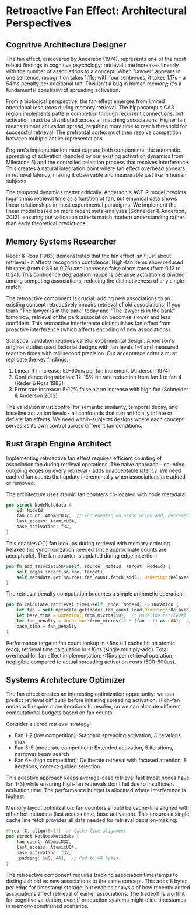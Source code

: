 # Retroactive Fan Effect: Architectural Perspectives

## Cognitive Architecture Designer

The fan effect, discovered by Anderson (1974), represents one of the most robust findings in cognitive psychology: retrieval time increases linearly with the number of associations to a concept. When "lawyer" appears in one sentence, recognition takes 1.11s; with four sentences, it takes 1.17s - a 54ms penalty per additional fan. This isn't a bug in human memory; it's a fundamental constraint of spreading activation.

From a biological perspective, the fan effect emerges from limited attentional resources during memory retrieval. The hippocampus CA3 region implements pattern completion through recurrent connections, but activation must be distributed across all matching associations. Higher fan means thinner activation spread, requiring more time to reach threshold for successful retrieval. The prefrontal cortex must then resolve competition between multiple active representations.

Engram's implementation must capture both components: the automatic spreading of activation (handled by our existing activation dynamics from Milestone 5) and the controlled selection process that resolves interference. This creates a natural integration point where fan effect overhead appears in retrieval latency, making it observable and measurable just like in human subjects.

The temporal dynamics matter critically. Anderson's ACT-R model predicts logarithmic retrieval time as a function of fan, but empirical data shows linear relationships in most experimental paradigms. We implement the linear model based on more recent meta-analyses (Schneider & Anderson, 2012), ensuring our validation criteria match modern understanding rather than early theoretical predictions.

## Memory Systems Researcher

Reder & Ross (1983) demonstrated that the fan effect isn't just about retrieval - it affects recognition confidence. High-fan items show reduced hit rates (from 0.88 to 0.76) and increased false alarm rates (from 0.12 to 0.24). This confidence degradation happens because activation is divided among competing associations, reducing the distinctiveness of any single match.

The retroactive component is crucial: adding new associations to an existing concept retroactively impairs retrieval of old associations. If you learn "The lawyer is in the park" today and "The lawyer is in the bank" tomorrow, retrieval of the park association becomes slower and less confident. This retroactive interference distinguishes fan effect from proactive interference (which affects encoding of new associations).

Statistical validation requires careful experimental design. Anderson's original studies used factorial designs with fan levels 1-4 and measured reaction times with millisecond precision. Our acceptance criteria must replicate the key findings:

1. Linear RT increase: 50-60ms per fan increment (Anderson 1974)
2. Confidence degradation: 12-15% hit rate reduction from fan 1 to fan 4 (Reder & Ross 1983)
3. Error rate increase: 8-12% false alarm increase with high fan (Schneider & Anderson 2012)

The validation must control for semantic similarity, temporal decay, and baseline activation levels - all confounds that can artificially inflate or deflate fan effects. We need within-subjects designs where each concept serves as its own control across different fan conditions.

## Rust Graph Engine Architect

Implementing retroactive fan effect requires efficient counting of association fan during retrieval operations. The naive approach - counting outgoing edges on every retrieval - adds unacceptable latency. We need cached fan counts that update incrementally when associations are added or removed.

The architecture uses atomic fan counters co-located with node metadata:

```rust
pub struct NodeMetadata {
    id: NodeId,
    fan_count: AtomicU32,  // Incremented on association add, decremented on prune
    last_access: AtomicU64,
    base_activation: f32,
}
```

This enables O(1) fan lookups during retrieval with memory ordering Relaxed (no synchronization needed since approximate counts are acceptable). The fan counter is updated during edge insertion:

```rust
pub fn add_association(&self, source: NodeId, target: NodeId) {
    self.edges.insert(source, target);
    self.metadata.get(source).fan_count.fetch_add(1, Ordering::Relaxed);
}
```

The retrieval penalty computation becomes a simple arithmetic operation:

```rust
pub fn calculate_retrieval_time(&self, node: NodeId) -> Duration {
    let fan = self.metadata.get(node).fan_count.load(Ordering::Relaxed);
    let base_time = Duration::from_micros(50);  // Baseline retrieval
    let fan_penalty = Duration::from_micros(12 * (fan - 1) as u64);  // 12us per extra fan
    base_time + fan_penalty
}
```

Performance targets: fan count lookup in <5ns (L1 cache hit on atomic read), retrieval time calculation in <10ns (single multiply-add). Total overhead for fan effect implementation: <15ns per retrieval operation, negligible compared to actual spreading activation costs (500-800us).

## Systems Architecture Optimizer

The fan effect creates an interesting optimization opportunity: we can predict retrieval difficulty before initiating spreading activation. High-fan nodes will require more iterations to resolve, so we can allocate different computational budgets based on fan counts.

Consider a tiered retrieval strategy:

- Fan 1-2 (low competition): Standard spreading activation, 3 iterations max
- Fan 3-5 (moderate competition): Extended activation, 5 iterations, narrower beam search
- Fan 6+ (high competition): Deliberate retrieval with focused attention, 8 iterations, context-guided selection

This adaptive approach keeps average-case retrieval fast (most nodes have fan 1-3) while ensuring high-fan retrievals don't fail due to insufficient activation time. The performance budget is allocated where interference is highest.

Memory layout optimization: fan counters should be cache-line aligned with other hot metadata (last access time, base activation). This ensures a single cache line fetch provides all data needed for retrieval decision-making:

```rust
#[repr(C, align(64))]  // Cache line alignment
pub struct HotNodeMetadata {
    fan_count: AtomicU32,
    last_access: AtomicU64,
    base_activation: f32,
    _padding: [u8; 44],  // Pad to 64 bytes
}
```

The retroactive component requires tracking association timestamps to distinguish old vs new associations to the same concept. This adds 8 bytes per edge for timestamp storage, but enables analysis of how recently added associations affect retrieval of earlier associations. The tradeoff is worth it for cognitive validation, even if production systems might elide timestamps in memory-constrained scenarios.
